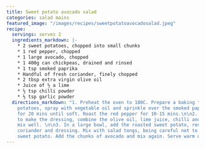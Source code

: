 ```yaml
---
title: Sweet potato avocado salad
categories: salad mains
featured_image: "/images/recipes/sweetpotatoavocadosalad.jpeg"
recipe:
  servings: serves 2
  ingredients_markdown: |-
    * 2 sweet potatoes, chopped into small chunks
    * 1 red pepper, chopped
    * 1 large avocado, chopped
    * 1 400g can chickpeas, drained and rinsed
    * 1 tsp smoked paprika
    * Handful of fresh coriander, finely chopped
    * 2 tbsp extra virgin olive oil
    * Juice of ½ a lime
    * ½ tsp chilli powder
    * ½ tsp garlic powder
  directions_markdown: "1. Preheat the oven to 180C. Prepare a baking tray of sweet
    potatoes, spray with vegetable oil and sprinkle over the smoked paprika. Roast
    for 20 mins until soft. Roast the red pepper for 10-15 mins.\n\n2. Meanwhile,
    to make the dressing, combine the olive oil, lime juice, chilli and garlic and
    mix well. \n\n3. In a large bowl, add the roasted sweet potato, red pepper, chickpeas,
    coriander and dressing. Mix with salad tongs, being careful not to squash the
    sweet potato. Add the chunks of avocado and mix again. Serve warm or cold."
---
```

